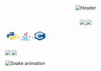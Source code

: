<div align="center">
  
  ![Header](./github-header-Daneil.png)
  
  ##
  
  <a href="https://github.com/danielsouzza">
  <img width="48.5%" src="https://github-readme-stats.vercel.app/api?username=danielsouzza&show_icons=true&theme=cobalt&include_all_commits=true&count_private=true"/>
  <img width="40.5%" src="https://github-readme-stats.vercel.app/api/top-langs/?username=danielsouzza&layout=compact&langs_count=7&theme=cobalt">
</div>
<div style="display: inline_block"><br>
  <img align="center" alt="Daniel-Python" height="30" width="40" src="https://raw.githubusercontent.com/devicons/devicon/master/icons/python/python-original.svg">
 <!-- <img align="center" alt="Daneil-HTML" height="30" width="40" src="https://raw.githubusercontent.com/devicons/devicon/master/icons/html5/html5-original.svg"> -->
  <img align="center" alt="Daniel-Java" height="30" width="40" src="https://raw.githubusercontent.com/devicons/devicon/master/icons/java/java-original.svg">
  <img align="center" alt="Daniel-C" height="30" width="40" src="https://raw.githubusercontent.com/devicons/devicon/master/icons/c/c-original.svg">
    <!--<img align="right" alt="Daniel-pic" height="150" style="border-radius:50px;" src="https://cdn.discordapp.com/attachments/950451463216316447/950451858995032114/rounded-in-photoretrica.png"> -->
</div>
 
    
##
    
<div>
  <a href="https://instagram.com/daniel.l.souzza" target="_blank"><img src="https://img.shields.io/badge/-Instagram-%23E4405F?style=for-the-badge&logo=instagram&logoColor=white" target="_blank"></a>
  <a href = "mailto:daniel.lima.souzza@gmail.com"><img src="https://img.shields.io/badge/-Gmail-%23333?style=for-the-badge&logo=gmail&logoColor=white" target="_blank"></a>
  
  ![Snake animation](https://github.com/danielsouzza/danielsouzza/blob/output/github-contribution-grid-snake.svg)
  
</div>
